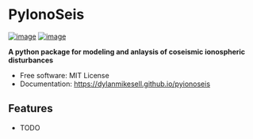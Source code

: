 # PyIonoSeis


[![image](https://img.shields.io/pypi/v/pyionoseis.svg)](https://pypi.python.org/pypi/pyionoseis)
[![image](https://img.shields.io/conda/vn/conda-forge/pyionoseis.svg)](https://anaconda.org/conda-forge/pyionoseis)


**A python package for modeling and anlaysis of coseismic ionospheric disturbances**


-   Free software: MIT License
-   Documentation: https://dylanmikesell.github.io/pyionoseis
    

## Features

-   TODO
